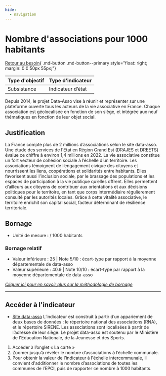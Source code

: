 ```yaml
---
hide:
  - navigation
---
```


# Nombre d'associations pour 1000 habitants

[Retour au besoin](https://konsilion.github.io/diag360/pages/besoins/be2){ .md-button .md-button--primary style="float: right; margin: 0 0 50px 55px;"}

|Type d'objectif|Type d'indicateur|
|--|--|
|Subsistance|Indicateur d’état|

Depuis  2014,  le  projet  Data-Asso  vise  à  réunir  et  représenter  sur  une  plateforme ouverte  tous  les  acteurs  de  la  vie  associative  en  France.  Chaque  association  est géolocalisée  en  fonction  de  son  siège,  et intégrée aux neuf thématiques en fonction de leur objet social. 

## Justification

La  France compte plus de 2 millions d’associations selon le site data-asso. Une étude des  services  de  l'Etat  en  Région  Grand  Est  (DRAJES  et  DREETS)  évalue  ce  chiffre  à environ 1,4 millions en 2022. La vie associative constitue un fort vecteur de cohésion sociale à l’échelle d’un territoire. Les associations témoignent de l’engagement civique des citoyens et nourrissent les liens, coopérations et solidarités entre habitants. Elles favorisent  aussi  l’inclusion  sociale,  par  le  brassage des populations et les espaces de participation à la vie publique qu’elles offrent. Elles permettent d’ailleurs aux citoyens de  contribuer  aux  orientations  et  aux  décisions  politiques  pour  le  territoire,  en tant que corps intermédiaire régulièrement consulté par les autorités locales. Grâce à cette vitalité  associative,  le  territoire  enrichit  son  capital  social,  facteur  déterminant  de résilience territoriale. 

## Bornage

* Unité de mesure : / 1000 habitants

### Bornage relatif

* Valeur inférieure : 25 | Note 5/10 : écart-type par rapport à la moyenne départementale de data-asso
* Valeur supérieure : 40.9 | Note 10/10 : écart-type par rapport à la moyenne départementale de data-asso

*[Cliquer ici pour en savoir plus sur la méthodologie de bornage](https://konsilion.github.io/diag360/pages/indicateurs/methode_bornage)*

---

## Accéder à l'indicateur

- [Site data-asso](https://www.data-asso.fr/map)
L’indicateur  est  construit  à  partir  d’un  appariement  de  deux  bases  de  données :  le répertoire  national  des  associations  (RNA),  et  le  répertoire SIRENE.   Les associations sont localisées à partir de l’adresse de leur siège. Le projet data-asso est soutenu par le Ministère de l'Education Nationale, de la Jeunesse et des Sports. 
 
1. Accéder à l’onglet « La carte » 
1. Zoomer jusqu’à révéler le nombre d’associations à l’échelle communale. 
1. Pour  obtenir  la  valeur  de  l’indicateur  à  l'échelle  intercommunale,  il  convient d'additionner le nombre d’associations de toutes les communes de l’EPCI, puis de rapporter ce nombre à 1000 habitants. 
